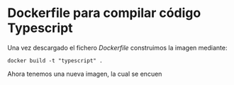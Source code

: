 # Dockerfile para compilar código Typescript

Una vez descargado el fichero *Dockerfile*  construimos la imagen mediante:

```{bash}
docker build -t "typescript" .
```

Ahora tenemos una nueva imagen, la cual se encuen